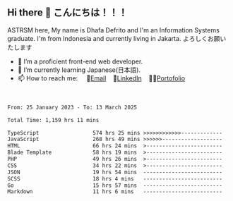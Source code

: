 ## Hi there 👋 こんにちは！！！
ASTRSM here, My name is Dhafa Defrito and I'm an Information Systems graduate. I'm from Indonesia and currently living in Jakarta. よろしくお願いたします

- 🔭 I’m a proficient front-end web developer.
- 🌱 I’m currently learning Japanese(日本語).
- 📫 How to reach me: &nbsp;&nbsp;&nbsp;&nbsp;📧[Email](ddefrito@gmail.com)&nbsp;&nbsp;&nbsp;&nbsp;💼[LinkedIn](https://www.linkedin.com/in/dhafa-defrita-rama-yudistira-9357a9229/)&nbsp;&nbsp;&nbsp;&nbsp;👨‍🎨[Portofolio](https://ddefrito.vercel.app/)
<br>
<!-- <p align="left">
<a href="https://github.com/ASTRSM">
  <img height="180em" src="https://github-readme-stats-eight-theta.vercel.app/api?username=ASTRSM&show_icons=true&theme=dracula&include_all_commits=true&count_private=true"/>
  <img height="180em" src="https://github-readme-stats-eight-theta.vercel.app/api/top-langs/?username=ASTRSM&layout=compact&langs_count=8&theme=dracula"/>
</a>
</p> -->

<!--START_SECTION:waka-->

```txt
From: 25 January 2023 - To: 13 March 2025

Total Time: 1,159 hrs 11 mins

TypeScript                 574 hrs 25 mins >>>>>>>>>>>>-------------   49.55 %
JavaScript                 268 hrs 49 mins >>>>>>-------------------   23.19 %
HTML                       66 hrs 24 mins  >------------------------   05.73 %
Blade Template             58 hrs 19 mins  >------------------------   05.03 %
PHP                        49 hrs 26 mins  >------------------------   04.26 %
CSS                        34 hrs 22 mins  >------------------------   02.97 %
JSON                       19 hrs 54 mins  -------------------------   01.72 %
SCSS                       18 hrs 4 mins   -------------------------   01.56 %
Go                         15 hrs 57 mins  -------------------------   01.38 %
Markdown                   11 hrs 6 mins   -------------------------   00.96 %
```

<!--END_SECTION:waka-->
